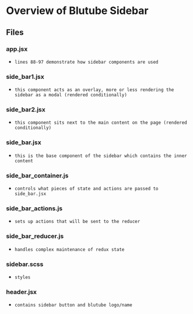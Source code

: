 # Overview of Blutube Sidebar

## Files

  ### app.jsx
  + `lines 88-97 demonstrate how sidebar components are used`

  ### side_bar1.jsx
  + `this component acts as an overlay, more or less rendering the sidebar as a modal (rendered conditionally)`

  ### side_bar2.jsx
  + `this component sits next to the main content on the page (rendered conditionally)`

  ### side_bar.jsx
  + `this is the base component of the sidebar which contains the inner content`

  ### side_bar_container.js
  + `controls what pieces of state and actions are passed to side_bar.jsx`

  ### side_bar_actions.js
  + `sets up actions that will be sent to the reducer`

  ### side_bar_reducer.js
  + `handles complex maintenance of redux state`

  ### sidebar.scss
  + `styles`

  ### header.jsx
  + `contains sidebar button and blutube logo/name`